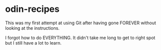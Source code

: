 # odin-recipes
This was my first attempt at using Git after having gone FOREVER without
looking at the instructions.

I forgot how to do EVERYTHING. It didn't take me long to get to right spot but I still have a lot to learn.